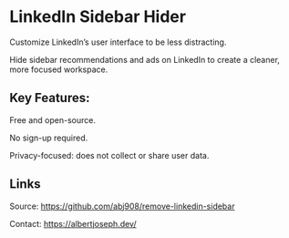# LinkedIn Sidebar Hider

Customize LinkedIn’s user interface to be less distracting. 

Hide sidebar recommendations and ads on LinkedIn to create a cleaner, more focused workspace.

## Key Features:
Free and open-source. 

No sign-up required. 

Privacy-focused: does not collect or share user data.

## Links
Source: https://github.com/abj908/remove-linkedin-sidebar


Contact: https://albertjoseph.dev/
